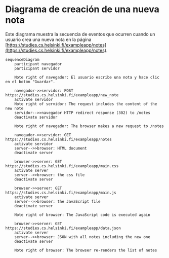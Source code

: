 # Diagrama de creación de una nueva nota

Este diagrama muestra la secuencia de eventos que ocurren cuando un usuario crea una nueva nota en la página [https://studies.cs.helsinki.fi/exampleapp/notes](https://studies.cs.helsinki.fi/exampleapp/notes).

```mermaid
sequenceDiagram
    participant navegador
    participant servidor

    Note right of navegador: El usuario escribe una nota y hace clic en el botón "Guardar".

    navegador->>servidor: POST https://studies.cs.helsinki.fi/exampleapp/new_note
    activate servidor
    Note right of servidor: The request includes the content of the new note
    servidor-->>navegador HTTP redirect response (302) to /notes
    deactivate servidor

    Note right of navegador: The browser makes a new request to /notes

    navegador->>servidor: GET https://studies.cs.helsinki.fi/exampleapp/notes
    activate servidor
    server-->>browser: HTML document
    deactivate server

    browser->>server: GET https://studies.cs.helsinki.fi/exampleapp/main.css
    activate server
    server-->>browser: the css file
    deactivate server

    browser->>server: GET https://studies.cs.helsinki.fi/exampleapp/main.js
    activate server
    server-->>browser: the JavaScript file
    deactivate server

    Note right of browser: The JavaScript code is executed again

    browser->>server: GET https://studies.cs.helsinki.fi/exampleapp/data.json
    activate server
    server-->>browser: JSON with all notes including the new one
    deactivate server

    Note right of browser: The browser re-renders the list of notes